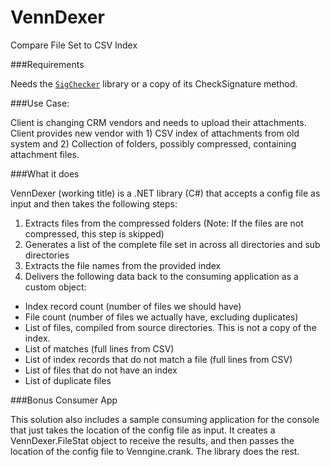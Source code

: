 VennDexer
=========

Compare File Set to CSV Index

###Requirements

Needs the [`SigChecker`](https://github.com/tmoore82/SigChecker) library or a copy of its CheckSignature method.

###Use Case:

Client is changing CRM vendors and needs to upload their attachments. Client provides new vendor with 1) CSV index of attachments from old system and 2) Collection of folders, possibly compressed, containing attachment files.

###What it does

VennDexer (working title) is a .NET library (C#) that accepts a config file as input and then takes the following steps:

1. Extracts files from the compressed folders (Note: If the files are not compressed, this step is skipped)
2. Generates a list of the complete file set in across all directories and sub directories
3. Extracts the file names from the provided index
4. Delivers the following data back to the consuming application as a custom object:
  - Index record count (number of files we should have)
  - File count (number of files we actually have, excluding duplicates)
  - List of files, compiled from source directories. This is not a copy of the index.
  - List of matches (full lines from CSV)
  - List of index records that do not match a file (full lines from CSV)
  - List of files that do not have an index
  - List of duplicate files

###Bonus Consumer App
        
This solution also includes a sample consuming application for the console that just takes the location of the config file as input. It creates a VennDexer.FileStat object to receive the results, and then passes the location of the config file to Venngine.crank. The library does the rest.
